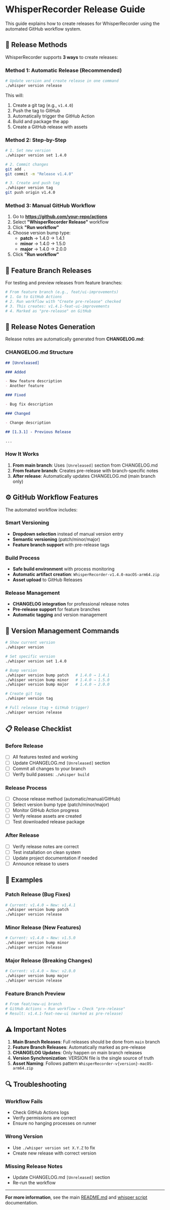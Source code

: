 # WhisperRecorder Release Guide

This guide explains how to create releases for WhisperRecorder using the automated GitHub workflow system.

## 🚀 Release Methods

WhisperRecorder supports **3 ways** to create releases:

### Method 1: Automatic Release (Recommended)

```bash
# Update version and create release in one command
./whisper version release
```

This will:

1. Create a git tag (e.g., `v1.4.0`)
2. Push the tag to GitHub
3. Automatically trigger the GitHub Action
4. Build and package the app
5. Create a GitHub release with assets

### Method 2: Step-by-Step

```bash
# 1. Set new version
./whisper version set 1.4.0

# 2. Commit changes
git add .
git commit -m "Release v1.4.0"

# 3. Create and push tag
./whisper version tag
git push origin v1.4.0
```

### Method 3: Manual GitHub Workflow

1. Go to **https://github.com/your-repo/actions**
2. Select **"WhisperRecorder Release"** workflow
3. Click **"Run workflow"**
4. Choose version bump type:
   - **patch** → 1.4.0 → 1.4.1
   - **minor** → 1.4.0 → 1.5.0
   - **major** → 1.4.0 → 2.0.0
5. Click **"Run workflow"**

## 🌿 Feature Branch Releases

For testing and preview releases from feature branches:

```bash
# From feature branch (e.g., feat/ui-improvements)
# 1. Go to GitHub Actions
# 2. Run workflow with "Create pre-release" checked
# 3. This creates: v1.4.1-feat-ui-improvements
# 4. Marked as "pre-release" on GitHub
```

## 📝 Release Notes Generation

Release notes are automatically generated from **CHANGELOG.md**:

### CHANGELOG.md Structure

```markdown
## [Unreleased]

### Added

- New feature description
- Another feature

### Fixed

- Bug fix description

### Changed

- Change description

## [1.3.1] - Previous Release

...
```

### How It Works

1. **From main branch**: Uses `[Unreleased]` section from CHANGELOG.md
2. **From feature branch**: Creates pre-release with branch-specific notes
3. **After release**: Automatically updates CHANGELOG.md (main branch only)

## ⚙️ GitHub Workflow Features

The automated workflow includes:

### Smart Versioning

- **Dropdown selection** instead of manual version entry
- **Semantic versioning** (patch/minor/major)
- **Feature branch support** with pre-release tags

### Build Process

- **Safe build environment** with process monitoring
- **Automatic artifact creation**: `WhisperRecorder-v1.4.0-macOS-arm64.zip`
- **Asset upload** to GitHub Releases

### Release Management

- **CHANGELOG integration** for professional release notes
- **Pre-release support** for feature branches
- **Automatic tagging** and version management

## 🔧 Version Management Commands

```bash
# Show current version
./whisper version

# Set specific version
./whisper version set 1.4.0

# Bump version
./whisper version bump patch   # 1.4.0 → 1.4.1
./whisper version bump minor   # 1.4.0 → 1.5.0
./whisper version bump major   # 1.4.0 → 2.0.0

# Create git tag
./whisper version tag

# Full release (tag + GitHub trigger)
./whisper version release
```

## 📋 Release Checklist

### Before Release

- [ ] All features tested and working
- [ ] Update CHANGELOG.md `[Unreleased]` section
- [ ] Commit all changes to your branch
- [ ] Verify build passes: `./whisper build`

### Release Process

- [ ] Choose release method (automatic/manual/GitHub)
- [ ] Select version bump type (patch/minor/major)
- [ ] Monitor GitHub Action progress
- [ ] Verify release assets are created
- [ ] Test downloaded release package

### After Release

- [ ] Verify release notes are correct
- [ ] Test installation on clean system
- [ ] Update project documentation if needed
- [ ] Announce release to users

## 🎯 Examples

### Patch Release (Bug Fixes)

```bash
# Current: v1.4.0 → New: v1.4.1
./whisper version bump patch
./whisper version release
```

### Minor Release (New Features)

```bash
# Current: v1.4.0 → New: v1.5.0
./whisper version bump minor
./whisper version release
```

### Major Release (Breaking Changes)

```bash
# Current: v1.4.0 → New: v2.0.0
./whisper version bump major
./whisper version release
```

### Feature Branch Preview

```bash
# From feat/new-ui branch
# GitHub Actions → Run workflow → Check "pre-release"
# Result: v1.4.1-feat-new-ui (marked as pre-release)
```

## ⚠️ Important Notes

1. **Main Branch Releases**: Full releases should be done from `main` branch
2. **Feature Branch Releases**: Automatically marked as pre-release
3. **CHANGELOG Updates**: Only happen on main branch releases
4. **Version Synchronization**: VERSION file is the single source of truth
5. **Asset Naming**: Follows pattern `WhisperRecorder-v{version}-macOS-arm64.zip`

## 🔍 Troubleshooting

### Workflow Fails

- Check GitHub Actions logs
- Verify permissions are correct
- Ensure no hanging processes on runner

### Wrong Version

- Use `./whisper version set X.Y.Z` to fix
- Create new release with correct version

### Missing Release Notes

- Update CHANGELOG.md `[Unreleased]` section
- Re-run the workflow

---

**For more information**, see the main [README.md](README.md) and [whisper script](whisper) documentation.
